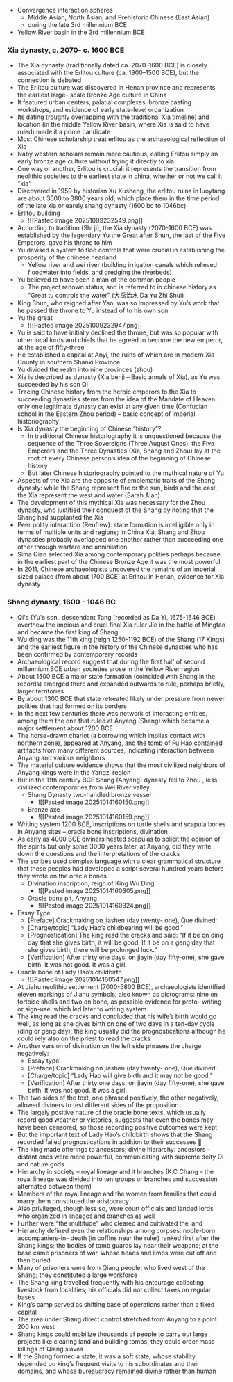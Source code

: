 * Convergence interaction spheres 
	* Middle Asian, North Asian, and Prehistoric Chinese (East Asian)
	* during the late 3rd millennium BCE
* Yellow River basin in the 3rd millennium BCE

### Xia dynasty, c. 2070- c. 1600 BCE
* The Xia dynasty (traditionally dated ca. 2070–1600 BCE) is closely associated with the Erlitou culture (ca. 1900–1500 BCE), but the connection is debated
* The Erlitou culture was discovered in Henan province and represents the earliest large- scale Bronze Age culture in China 
* It featured urban centers, palatial complexes, bronze casting workshops, and evidence of early state-level organization 
* Its dating (roughly overlapping with the traditional Xia timeline) and location (in the middle Yellow River basin, where Xia is said to have ruled) made it a prime candidate
* Most Chinese scholarship treat erlitou as the archaeological reflection of Xia
* Naby western scholars remain more cautious, calling Erlitou simply an early bronze age culture without trying it directly to xia
* One way or another, Erlitou is crucial: it represents the transition from neolithic societies to the earliest state in china, whether or not we call it "xia" 
* Discovered in 1959 by historian Xu Xusheng, the erlitou ruins in luoytang are about 3500 to 3800 years old, which place them in the time period of the late xia or earely shang dynasty (1600 bc to 1046bc)
* Erlitou building
	* ![[Pasted image 20251009232549.png]]
* According to tradition (Shi ji), the Xia dynasty (2070-1600 BCE) was established by the legendary Yu the Great after Shun, the last of the Five Emperors, gave his throne to him
* Yu devised a system to flod controls that were crucial in establishing the prosperity of the chinese hearland 
	* Yellow river and wei river (building irrigation canals which relieved floodwater into fields, and dredging the riverbeds)
* Yu believed to have been a man of the common people
	* The project renown status, and is referred to in chinese history as "Great tu controls the water"   (大禹治水 Da Yu Zhi Shui)  
* King Shun, who reigned after Yao, was so impressed by Yu’s work that he passed the throne to Yu instead of to his own son
* Yu the great
	* ![[Pasted image 20251009232947.png]]
* Yu is said to have initially declined the throne, but was so popular with other local lords and chiefs that he agreed to become the new emperor, at the age of fifty-three
* He established a capital at Anyi, the ruins of which are in modern Xia County in southern Shanxi Province 
* Yu divided the realm into nine provinces (zhou)
* Xia is described as dynasty (Xia benji – Basic annals of Xia), as Yu was succeeded by his son Qi
* Tracing Chinese history from the heroic emperors to the Xia to succeeding dynasties stems from the idea of the Mandate of Heaven: only one legitimate dynasty can exist at any given time (Confucian school in the Eastern Zhou period) – basic concept of imperial historiography
* Is Xia dynasty the beginning of Chinese “history”?
	* In traditional Chinese historiography it is unquestioned because the sequence of the Three Sovereigns (Three August Ones), the Five Emperors and the Three Dynasties (Xia, Shang and Zhou) lay at the root of every Chinese person’s idea of the beginning of Chinese history
	* But later Chinese historiography pointed to the mythical nature of Yu
* Aspects of the Xia are the opposite of emblematic traits of the Shang dynasty: while the Shang represent fire or the sun, birds and the east, the Xia represent the west and water (Sarah Alan)
* The development of this mythical Xia was necessary for the Zhou dynasty, who justified their conquest of the Shang by noting that the Shang had supplanted the Xia
* Peer polity interaction (Renfrew): state formation is intelligible only in terms of multiple units and regions; in China Xia, Shang and Zhou dynasties probably overlapped one another rather than succeeding one other through warfare and annihilation
* Sima Qian selected Xia among contemporary polities perhaps because in the earliest part of the Chinese Bronze Age it was the most powerful
* In 2011, Chinese archaeologists uncovered the remains of an imperial sized palace (from about 1700 BCE) at Erlitou in Henan, evidence for Xia dynasty

### Shang dynasty, 1600 - 1046 BC
* Qi's (Yu's son_ descendant Tang (recorded as Da Yi, 1675-1646 BCE) overthew the impious and cruel final Xia ruler Jie in the battle of Mingtao and became the first king of Shang
* Wu ding was the 11th king (reign 1250-1192 BCE) of the Shang (17 Kings) and the earliest figure in the history of the Chinese dynasties who has been confirmed by contemporary records
* Archaeological record suggest that during the first half of second millennium BCE urban societies arose in the Yellow River region
* About 1500 BCE a major state formation (coincided with Shang in the records) emerged there and expanded outwards to rule, perhaps briefly, larger territories
* By about 1300 BCE that state retreated likely under pressure from newer polities that had formed on its borders
* In the next few centuries there was network of interacting entities, among them the one that ruled at Anyang (Shang) which became a major settlement about 1200 BCE
* The horse-drawn chariot (a borrowing which implies contact with northern zone), appeared at Anyang, and the tomb of Fu Hao contained artifacts from many different sources, indicating interaction between Anyang and various neighbors
* The material culture evidence shows that the most civilized neighbors of Anyang kings were in the Yangzi region
* But in the 11th century BCE Shang (Anyang) dynasty fell to Zhou , less civilized contemporaries from Wei River valley
	* Shang Dynasty two-handled bronze vessel
		* ![[Pasted image 20251014160150.png]]
	* Bronze axe
		* ![[Pasted image 20251014160159.png]]
* Writing system 1200 BCE, inscriptions on turtle shells and scapula bones in Anyang sites – oracle bone inscriptions, divination
* As early as 4000 BCE diviners heated scapulas to solicit the opinion of the spirits but only some 3000 years later, at Anyang, did they write down the questions and the interpretations of the cracks
* The scribes used complex language with a clear grammatical structure that these peoples had developed a script several hundred years before they wrote on the oracle bones
	* Divination inscription, reign of King Wu Ding
		* ![[Pasted image 20251014160305.png]]
	* Oracle bone pit, Anyang
		* ![[Pasted image 20251014160324.png]]
* Essay Type
	* [Preface] Crackmaking on jiashen (day twenty-  one), Que divined:  
	* [Charge/topic] “Lady Hao’s childbearing will be good.”  
	* [Prognostication] The king read the cracks  and said: “If it be on ding day that she gives  birth, it will be good. If it be on a geng day  that she gives birth, there will be prolonged  luck.”  
	* [Verification] After thirty one days, on jiayin  (day fifty-one), she gave birth. It was not good.  It was a girl.
* Oracle bone of Lady Hao’s childbirth
	* ![[Pasted image 20251014160547.png]]
* At Jiahu neolithic settlement (7000-5800 BCE), archaeologists identified eleven markings of Jiahu symbols, also known as pictograms: nine on tortoise shells and two on bone, as possible evidence for proto- writing or sign-use, which led later to writing system
* The king read the cracks and concluded that his wife’s birth would go well, as long as she gives birth on one of two days in a ten-day cycle (ding or geng day); the king usually did the prognostications although he could rely also on the priest to read the cracks
* Another version of divination on the left side phrases the charge negatively:
	* Essay type
	* [Preface] Crackmaking on jiashen (day twenty-  one), Que divined:  
	* [Charge/topic] “Lady Hao will give birth and it  may not be good.”  
	* [Verification] After thirty one days, on jiayin  (day fifty-one), she gave birth. It was not good.  It was a girl.
* The two sides of the text, one phrased positively, the other negatively, allowed diviners to test different sides of the proposition
* The largely positive nature of the oracle bone texts, which usually record good weather or victories, suggests that even the bones may have been censored, so those recording positive outcomes were kept
* But the important text of Lady Hao’s childbirth shows that the Shang recorded failed prognostications in addition to their successes 
* The king made offerings to ancestors; divine hierarchy: ancestors - distant ones were more powerful, communicating with supreme deity Di and nature gods
* Hierarchy in society – royal lineage and it branches (K.C Chang – the royal lineage was divided into ten groups or branches and succession alternated between them)
* Members of the royal lineage and the women from families that could marry them constituted the aristocracy
* Also privileged, though less so, were court officials and landed lords who organized in lineages and branches as well
* Further were “the multitude” who cleared and cultivated the land
* Hierarchy defined even the relationships among corpses: noble-born accompaniers-in- death (in coffins near the ruler) ranked first after the Shang kings; the bodies of tomb guards lay near their weapons; at the base came prisoners of war, whose heads and limbs were cut off and then buried
* Many of prisoners were from Qiang people, who lived west of the Shang; they constituted a large workforce
* The Shang king travelled frequently with his entourage collecting livestock from localities; his officials did not collect taxes on regular bases
* King’s camp served as shifting base of operations rather than a fixed capital
* The area under Shang direct control stretched from Anyang to a point 200 km west
* Shang kings could mobilize thousands of people to carry out large projects like clearing land and building tombs; they could order mass killings of Qiang slaves
* If the Shang formed a state, it was a soft state, whose stability depended on king’s frequent visits to his subordinates and their domains, and whose bureaucracy remained divine rather than human